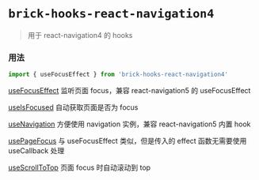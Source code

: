 # `brick-hooks-react-navigation4`

> 用于 react-navigation4 的 hooks

### 用法

```javascript
import { useFocusEffect } from 'brick-hooks-react-navigation4'
```

[useFocusEffect](https://mingneo.github.io/brick-hooks/navigation4/useFocusEffect) 监听页面 focus，兼容 react-navigation5 的 useFocusEffect

[useIsFocused](https://mingneo.github.io/brick-hooks/navigation4/useIsFocused) 自动获取页面是否为 focus

[useNavigation](https://mingneo.github.io/brick-hooks/navigation4/useNavigation) 方便使用 navigation 实例，兼容 react-navigation5 内置 hook

[usePageFocus](https://mingneo.github.io/brick-hooks/navigation4/usePageFocus) 与 useFocusEffect 类似，但是传入的 effect 函数无需要使用 useCallback 处理

[useScrollToTop](https://mingneo.github.io/brick-hooks/navigation4/useScrollToTop) 页面 focus 时自动滚动到 top
